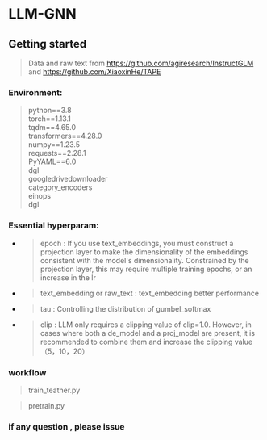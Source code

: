 # LLM-GNN

## Getting started

> Data and raw text from https://github.com/agiresearch/InstructGLM and https://github.com/XiaoxinHe/TAPE

### Environment: 
> python==3.8  
  > torch==1.13.1  
  > tqdm==4.65.0  
  > transformers==4.28.0  
  > numpy==1.23.5  
 requests==2.28.1  
  > PyYAML==6.0   
    dgl  
    googledrivedownloader  
    category_encoders  
    einops   
    dgl
### Essential hyperparam:  

* > epoch  : If you use text_embeddings, you must construct a projection layer to make the dimensionality of the embeddings consistent with the model's dimensionality. Constrained by the projection layer, this may require multiple training epochs, or an increase in the lr

* > text_embedding or raw_text : text_embedding better performance

* > tau  : Controlling the distribution of gumbel_softmax 

* > clip :  LLM  only requires a clipping value of clip=1.0. However, in cases where both a de_model and a proj_model are present, it is recommended to combine them and increase the clipping value（5，10，20）
  


### workflow
> train_teather.py

> pretrain.py

### if any question , please issue
